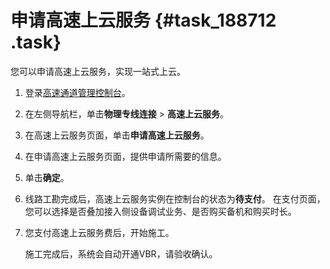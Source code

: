 # 申请高速上云服务 {#task_188712 .task}

您可以申请高速上云服务，实现一站式上云。

1.  登录[高速通道管理控制台](https://expressconnectnext.console.aliyun.com)。 
2.  在左侧导航栏，单击**物理专线连接** \> **高速上云服务**。
3.  在高速上云服务页面，单击**申请高速上云服务**。
4.  在申请高速上云服务页面，提供申请所需要的信息。
5.  单击**确定**。
6.  线路工勘完成后，高速上云服务实例在控制台的状态为**待支付**。 在支付页面，您可以选择是否叠加接入侧设备调试业务、是否购买备机和购买时长。
7.  您支付高速上云服务费后，开始施工。 

    施工完成后，系统会自动开通VBR，请验收确认。



